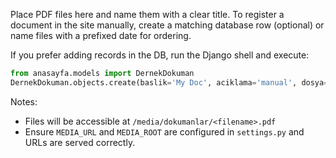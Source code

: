Place PDF files here and name them with a clear title. To register a document in the site manually, create a matching database row (optional) or name files with a prefixed date for ordering.

If you prefer adding records in the DB, run the Django shell and execute:

```python
from anasayfa.models import DernekDokuman
DernekDokuman.objects.create(baslik='My Doc', aciklama='manual', dosya='dokumanlar/filename.pdf')
```

Notes:
- Files will be accessible at `/media/dokumanlar/<filename>.pdf`
- Ensure `MEDIA_URL` and `MEDIA_ROOT` are configured in `settings.py` and URLs are served correctly.
